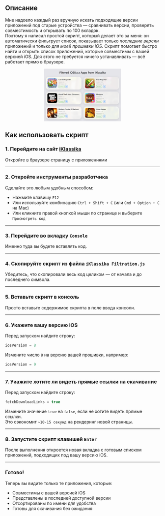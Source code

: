 ## Описание

Мне надоело каждый раз вручную искать подходящие версии приложений под старые устройства — сравнивать версии, проверять совместимость и открывать по 100 вкладок.  
Поэтому я написал простой скрипт, который делает это за меня: он автоматически фильтрует список, показывает только *последние версии* приложений и только для *моей прошивки iOS*.
Скрипт помогает быстро найти и открыть список приложений, которые совместимы с вашей версией iOS. Для этого не требуется ничего устанавливать — всё работает прямо в браузере.

<p align="center">
  <img src="./Preview.png" alt="Preview" width="50%">
</p>

## Как использовать скрипт

### 1. Перейдите на сайт [iKlassika](https://iklassika.ru/)

Откройте в браузере страницу с приложениями

---

### 2. Откройте инструменты разработчика

Сделайте это любым удобным способом:

- Нажмите клавишу `F12`
- Или используйте комбинацию `Ctrl + Shift + C` (или `Cmd + Option + C` на Mac)
- Или кликните правой кнопкой мыши по странице и выберите `Просмотреть код`

---

### 3. Перейдите во вкладку `Console`

Именно туда вы будете вставлять код.

---

### 4. Скопируйте скрипт из файла `iKlassika Filtration.js`

Убедитесь, что скопировали весь код целиком — от начала и до последнего символа.

---

### 5. Вставьте скрипт в консоль

Просто вставьте содержимое скрипта в поле ввода консоли.

---

### 6. Укажите вашу версию iOS

Перед запуском найдите строку:

```js
iosVersion = 8
```

Измените число `8` на версию вашей прошивки, например:

```js
iosVersion = 9
```

---

### 7. Укажите хотите ли видеть прямые ссылки на скачивание

Перед запуском найдите строку:

```js
fetchDownloadLinks = true
```

Измените значение `true` на `false`, если не хотите видеть прямые ссылки.  
Это сэкономит `~10-15 секунд` на рендеринг новой страницы.

---

### 8. Запустите скрипт клавишей `Enter`

После выполнения откроется новая вкладка с готовым списком приложений, подходящих под вашу версию iOS.

---

### Готово!

Теперь вы видите только те приложения, которые:

* Совместимы с вашей версией iOS
* Представлены в последней доступной версии
* Отсортированы по имени для удобства
* Готовы для скачивания без ожидания
